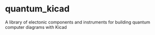 # quantum_kicad
A library of electonic components and instruments for building quantum computer diagrams with Kicad
